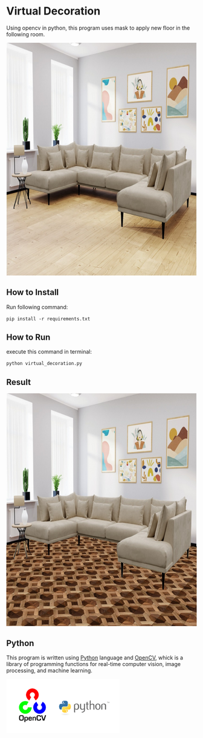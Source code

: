 # Virtual Decoration
Using opencv in python, this program uses mask to apply new floor in the following room.

<img src="input/vd1.jpg" width="823.5" height="615.9">

## How to Install
Run following command:
```
pip install -r requirements.txt
```

## How to Run
execute this command in terminal:
```
python virtual_decoration.py
```

## Result

<img src="output/room.jpg" width="823.5" height="615.9">

## Python
This program is written using [Python](https://www.python.org/) language and [OpenCV](https://opencv.org/), whick is a library of programming functions for real-time computer vision, image processing, and machine learning.

<img src="input/opencv.webp" width="300" height="142.57">